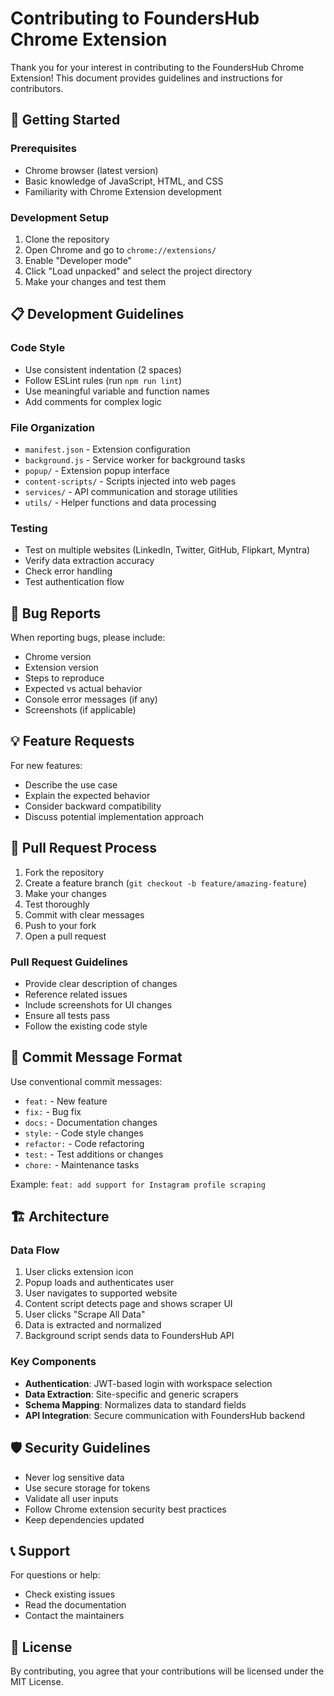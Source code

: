 # Contributing to FoundersHub Chrome Extension

Thank you for your interest in contributing to the FoundersHub Chrome Extension! This document provides guidelines and instructions for contributors.

## 🚀 Getting Started

### Prerequisites

- Chrome browser (latest version)
- Basic knowledge of JavaScript, HTML, and CSS
- Familiarity with Chrome Extension development

### Development Setup

1. Clone the repository
2. Open Chrome and go to `chrome://extensions/`
3. Enable "Developer mode"
4. Click "Load unpacked" and select the project directory
5. Make your changes and test them

## 📋 Development Guidelines

### Code Style

- Use consistent indentation (2 spaces)
- Follow ESLint rules (run `npm run lint`)
- Use meaningful variable and function names
- Add comments for complex logic

### File Organization

- `manifest.json` - Extension configuration
- `background.js` - Service worker for background tasks
- `popup/` - Extension popup interface
- `content-scripts/` - Scripts injected into web pages
- `services/` - API communication and storage utilities
- `utils/` - Helper functions and data processing

### Testing

- Test on multiple websites (LinkedIn, Twitter, GitHub, Flipkart, Myntra)
- Verify data extraction accuracy
- Check error handling
- Test authentication flow

## 🐛 Bug Reports

When reporting bugs, please include:

- Chrome version
- Extension version
- Steps to reproduce
- Expected vs actual behavior
- Console error messages (if any)
- Screenshots (if applicable)

## 💡 Feature Requests

For new features:

- Describe the use case
- Explain the expected behavior
- Consider backward compatibility
- Discuss potential implementation approach

## 🔧 Pull Request Process

1. Fork the repository
2. Create a feature branch (`git checkout -b feature/amazing-feature`)
3. Make your changes
4. Test thoroughly
5. Commit with clear messages
6. Push to your fork
7. Open a pull request

### Pull Request Guidelines

- Provide clear description of changes
- Reference related issues
- Include screenshots for UI changes
- Ensure all tests pass
- Follow the existing code style

## 📝 Commit Message Format

Use conventional commit messages:

- `feat:` - New feature
- `fix:` - Bug fix
- `docs:` - Documentation changes
- `style:` - Code style changes
- `refactor:` - Code refactoring
- `test:` - Test additions or changes
- `chore:` - Maintenance tasks

Example: `feat: add support for Instagram profile scraping`

## 🏗️ Architecture

### Data Flow

1. User clicks extension icon
2. Popup loads and authenticates user
3. User navigates to supported website
4. Content script detects page and shows scraper UI
5. User clicks "Scrape All Data"
6. Data is extracted and normalized
7. Background script sends data to FoundersHub API

### Key Components

- **Authentication**: JWT-based login with workspace selection
- **Data Extraction**: Site-specific and generic scrapers
- **Schema Mapping**: Normalizes data to standard fields
- **API Integration**: Secure communication with FoundersHub backend

## 🛡️ Security Guidelines

- Never log sensitive data
- Use secure storage for tokens
- Validate all user inputs
- Follow Chrome extension security best practices
- Keep dependencies updated

## 📞 Support

For questions or help:

- Check existing issues
- Read the documentation
- Contact the maintainers

## 📄 License

By contributing, you agree that your contributions will be licensed under the MIT License.
